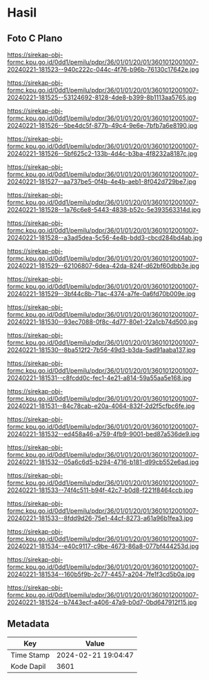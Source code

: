 # Hasil

## Foto C Plano

https://sirekap-obj-formc.kpu.go.id/0dd1/pemilu/pdpr/36/01/01/20/01/3601012001007-20240221-181523--940c222c-044c-4f76-b96b-76130c17642e.jpg

https://sirekap-obj-formc.kpu.go.id/0dd1/pemilu/pdpr/36/01/01/20/01/3601012001007-20240221-181525--53124692-8128-4de8-b399-8b1113aa5765.jpg

https://sirekap-obj-formc.kpu.go.id/0dd1/pemilu/pdpr/36/01/01/20/01/3601012001007-20240221-181526--5be4dc5f-877b-49c4-9e6e-7bfb7a6e8190.jpg

https://sirekap-obj-formc.kpu.go.id/0dd1/pemilu/pdpr/36/01/01/20/01/3601012001007-20240221-181526--5bf625c2-133b-4d4c-b3ba-4f8232a8187c.jpg

https://sirekap-obj-formc.kpu.go.id/0dd1/pemilu/pdpr/36/01/01/20/01/3601012001007-20240221-181527--aa737be5-0f4b-4e4b-aeb1-8f042d729be7.jpg

https://sirekap-obj-formc.kpu.go.id/0dd1/pemilu/pdpr/36/01/01/20/01/3601012001007-20240221-181528--1a76c6e8-5443-4838-b52c-5e393563314d.jpg

https://sirekap-obj-formc.kpu.go.id/0dd1/pemilu/pdpr/36/01/01/20/01/3601012001007-20240221-181528--a3ad5dea-5c56-4e4b-bdd3-cbcd284bd4ab.jpg

https://sirekap-obj-formc.kpu.go.id/0dd1/pemilu/pdpr/36/01/01/20/01/3601012001007-20240221-181529--62106807-6dea-42da-824f-d62bf60dbb3e.jpg

https://sirekap-obj-formc.kpu.go.id/0dd1/pemilu/pdpr/36/01/01/20/01/3601012001007-20240221-181529--3bf44c8b-71ac-4374-a7fe-0a6fd70b009e.jpg

https://sirekap-obj-formc.kpu.go.id/0dd1/pemilu/pdpr/36/01/01/20/01/3601012001007-20240221-181530--93ec7088-0f8c-4d77-80e1-22a1cb74d500.jpg

https://sirekap-obj-formc.kpu.go.id/0dd1/pemilu/pdpr/36/01/01/20/01/3601012001007-20240221-181530--8ba512f2-7b56-49d3-b3da-5ad91aaba137.jpg

https://sirekap-obj-formc.kpu.go.id/0dd1/pemilu/pdpr/36/01/01/20/01/3601012001007-20240221-181531--c8fcdd0c-fec1-4e21-a814-59a55aa5e168.jpg

https://sirekap-obj-formc.kpu.go.id/0dd1/pemilu/pdpr/36/01/01/20/01/3601012001007-20240221-181531--84c78cab-e20a-4064-832f-2d2f5cfbc6fe.jpg

https://sirekap-obj-formc.kpu.go.id/0dd1/pemilu/pdpr/36/01/01/20/01/3601012001007-20240221-181532--ed458a46-a759-4fb9-9001-bed87a536de9.jpg

https://sirekap-obj-formc.kpu.go.id/0dd1/pemilu/pdpr/36/01/01/20/01/3601012001007-20240221-181532--05a6c6d5-b294-4716-b181-d99cb552e6ad.jpg

https://sirekap-obj-formc.kpu.go.id/0dd1/pemilu/pdpr/36/01/01/20/01/3601012001007-20240221-181533--74f4c511-b94f-42c7-b0d8-f221f8464ccb.jpg

https://sirekap-obj-formc.kpu.go.id/0dd1/pemilu/pdpr/36/01/01/20/01/3601012001007-20240221-181533--8fdd9d26-75e1-44cf-8273-a61a96b1fea3.jpg

https://sirekap-obj-formc.kpu.go.id/0dd1/pemilu/pdpr/36/01/01/20/01/3601012001007-20240221-181534--e40c9117-c9be-4673-86a8-077bf444253d.jpg

https://sirekap-obj-formc.kpu.go.id/0dd1/pemilu/pdpr/36/01/01/20/01/3601012001007-20240221-181534--160b5f9b-2c77-4457-a204-7fe1f3cd5b0a.jpg

https://sirekap-obj-formc.kpu.go.id/0dd1/pemilu/pdpr/36/01/01/20/01/3601012001007-20240221-181524--b7443ecf-a406-47a9-b0d7-0bd647912f15.jpg


## Metadata

| Key        | Value               |
| ---------- | ------------------- |
| Time Stamp | 2024-02-21 19:04:47 |
| Kode Dapil | 3601                |



